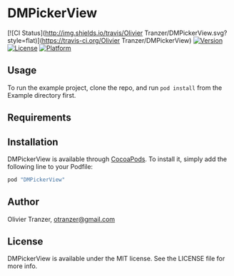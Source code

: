 # DMPickerView

[![CI Status](http://img.shields.io/travis/Olivier Tranzer/DMPickerView.svg?style=flat)](https://travis-ci.org/Olivier Tranzer/DMPickerView)
[![Version](https://img.shields.io/cocoapods/v/DMPickerView.svg?style=flat)](http://cocoapods.org/pods/DMPickerView)
[![License](https://img.shields.io/cocoapods/l/DMPickerView.svg?style=flat)](http://cocoapods.org/pods/DMPickerView)
[![Platform](https://img.shields.io/cocoapods/p/DMPickerView.svg?style=flat)](http://cocoapods.org/pods/DMPickerView)

## Usage

To run the example project, clone the repo, and run `pod install` from the Example directory first.

## Requirements

## Installation

DMPickerView is available through [CocoaPods](http://cocoapods.org). To install
it, simply add the following line to your Podfile:

```ruby
pod "DMPickerView"
```

## Author

Olivier Tranzer, otranzer@gmail.com

## License

DMPickerView is available under the MIT license. See the LICENSE file for more info.
